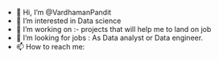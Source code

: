 - 👋 Hi, I’m @VardhamanPandit
- 👀 I’m interested in Data science 
- 🌱 I’m working on :- projects that will help me to land on job
- 💞️ I’m looking for jobs : As Data analyst or Data engineer.
- 📫 How to reach me:
<!---
VardhamanPandit/VardhamanPandit is a ✨ special ✨ repository because its `README.md` (this file) appears on your GitHub profile.
You can click the Preview link to take a look at your changes.
--->
